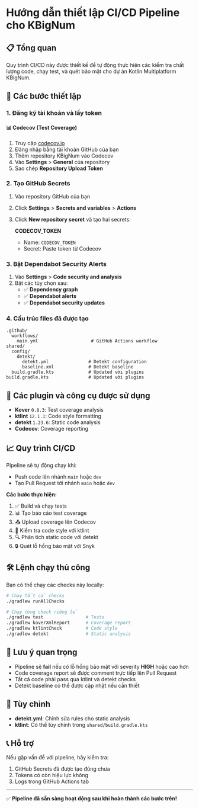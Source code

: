 # Hướng dẫn thiết lập CI/CD Pipeline cho KBigNum

## 📋 Tổng quan

Quy trình CI/CD này được thiết kế để tự động thực hiện các kiểm tra chất lượng code, chạy test, và quét bảo mật cho dự án Kotlin Multiplatform KBigNum.

## 🚀 Các bước thiết lập

### 1. Đăng ký tài khoản và lấy token

#### 📊 Codecov (Test Coverage)
1. Truy cập [codecov.io](https://codecov.io)
2. Đăng nhập bằng tài khoản GitHub của bạn
3. Thêm repository KBigNum vào Codecov
4. Vào **Settings** > **General** của repository
5. Sao chép **Repository Upload Token**

### 2. Tạo GitHub Secrets

1. Vào repository GitHub của bạn
2. Click **Settings** > **Secrets and variables** > **Actions**
3. Click **New repository secret** và tạo hai secrets:

   **CODECOV_TOKEN**
   - Name: `CODECOV_TOKEN`
   - Secret: Paste token từ Codecov


### 3. Bật Dependabot Security Alerts

1. Vào **Settings** > **Code security and analysis**
2. Bật các tùy chọn sau:
   - ✅ **Dependency graph**
   - ✅ **Dependabot alerts**
   - ✅ **Dependabot security updates**

### 4. Cấu trúc files đã được tạo

```
.github/
  workflows/
    main.yml                    # GitHub Actions workflow
shared/
  config/
    detekt/
      detekt.yml               # Detekt configuration
      baseline.xml             # Detekt baseline
  build.gradle.kts             # Updated với plugins
build.gradle.kts               # Updated với plugins
```

## 🔧 Các plugin và công cụ được sử dụng

- **Kover** `0.8.3`: Test coverage analysis
- **ktlint** `12.1.1`: Code style formatting
- **detekt** `1.23.6`: Static code analysis  
- **Codecov**: Coverage reporting

## 📈 Quy trình CI/CD

Pipeline sẽ tự động chạy khi:
- Push code lên nhánh `main` hoặc `dev`
- Tạo Pull Request tới nhánh `main` hoặc `dev`

**Các bước thực hiện:**
1. ✅ Build và chạy tests
2. 📊 Tạo báo cáo test coverage
3. 📤 Upload coverage lên Codecov
4. 🎨 Kiểm tra code style với ktlint
5. 🔍 Phân tích static code với detekt
6. 🔒 Quét lỗ hổng bảo mật với Snyk

## 🛠️ Lệnh chạy thủ công

Bạn có thể chạy các checks này locally:

```bash
# Chạy tất cả checks
./gradlew runAllChecks

# Chạy từng check riêng lẻ
./gradlew test                # Tests
./gradlew koverXmlReport      # Coverage report
./gradlew ktlintCheck         # Code style
./gradlew detekt              # Static analysis
```

## 📝 Lưu ý quan trọng

- Pipeline sẽ **fail** nếu có lỗ hổng bảo mật với severity **HIGH** hoặc cao hơn
- Code coverage report sẽ được comment trực tiếp lên Pull Request
- Tất cả code phải pass qua ktlint và detekt checks
- Detekt baseline có thể được cập nhật nếu cần thiết

## 🔧 Tùy chỉnh

- **detekt.yml**: Chỉnh sửa rules cho static analysis
- **ktlint**: Có thể tùy chỉnh trong `shared/build.gradle.kts`

## 📞 Hỗ trợ

Nếu gặp vấn đề với pipeline, hãy kiểm tra:
1. GitHub Secrets đã được tạo đúng chưa
2. Tokens có còn hiệu lực không
3. Logs trong GitHub Actions tab

---

✅ **Pipeline đã sẵn sàng hoạt động sau khi hoàn thành các bước trên!**
